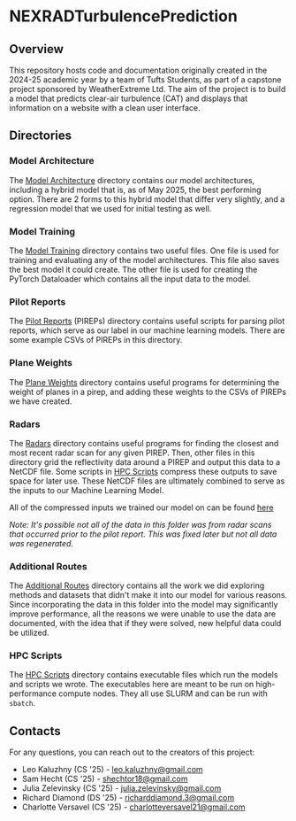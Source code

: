 # NEXRADTurbulencePrediction

## Overview
This repository hosts code and documentation originally created in the 2024-25 academic year by a team of Tufts Students, as part of a capstone project sponsored by WeatherExtreme Ltd. The aim of the project is to build a model that predicts clear-air turbulence (CAT) and displays that information on a website with a clean user interface.

## Directories

### Model Architecture
The [Model Architecture](/model_architecture/) directory contains our model
architectures, including a hybrid model that is, as of May 2025, the best 
performing option. There are 2 forms to this hybrid model that differ very
slightly, and a regression model that we used for initial testing as well.

### Model Training
The [Model Training](/model_training/) directory contains two useful files.
One file is used for training and evaluating any of the model architectures.
This file also saves the best model it could create. The other file is used
for creating the PyTorch Dataloader which contains all the input data to the
model.

### Pilot Reports
The [Pilot Reports](/pireps) (PIREPs) directory contains useful scripts for
parsing pilot reports, which serve as our label in our machine learning models.
There are some example CSVs of PIREPs in this directory.

### Plane Weights
The [Plane Weights](/plane_weights/) directory contains useful programs for
determining the weight of planes in a pirep, and adding these weights to the
CSVs of PIREPs we have created.

### Radars
The [Radars](/radars/) directory contains useful programs for finding the
closest and most recent radar scan for any given PIREP. Then, other files in
this directory grid the reflectivity data around a PIREP and output this
data to a NetCDF file. Some scripts in [HPC Scripts](/hpc_scripts) compress
these outputs to save space for later use. These NetCDF files are ultimately
combined to serve as the inputs to our Machine Learning Model.

All of the compressed inputs we trained our model on can be found 
[here](https://drive.google.com/drive/folders/1OT9lSk_fwXce2n7T9Yg8XN_Vt4FN7rBs?usp=share_link)

*Note: It's possible not all of the data in this folder was from radar scans that occurred prior to the pilot report. This was fixed later but not all data was regenerated.*

### Additional Routes
The [Additional Routes](/additional_routes/) directory contains all the work we did exploring methods and datasets 
that didn't make it into our model for various reasons. Since incorporating 
the data in this folder into the model may significantly improve performance, 
all the reasons we were unable to use the data are documented, with the idea 
that if they were solved, new helpful data could be utilized.

### HPC Scripts
The [HPC Scripts](/hpc_scripts) directory contains executable files which run
the models and scripts we wrote. The executables here are meant to be run on
high-performance compute nodes. They all use SLURM and can be run with `sbatch`.

## Contacts
For any questions, you can reach out to the creators of this project:  
* Leo Kaluzhny (CS '25) - [leo.kaluzhny@gmail.com](mailto:leo.kaluzhny@gmail.com)
* Sam Hecht (CS '25) - [shechtor18@gmail.com](mailto:shechtor18@gmail.com)
* Julia Zelevinsky (CS '25) - [julia.zelevinsky@gmail.com](mailto:julia.zelevinsky@gmail.com)
* Richard Diamond (DS '25) - [richarddiamond.3@gmail.com](mailto:richarddiamond.3@gmail.com)
* Charlotte Versavel (CS '25) - [charlotteversavel21@gmail.com](mailto:charlotteversavel21@gmail.com)
